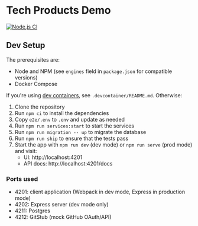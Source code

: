 # Tech Products Demo

[![Node.js CI](https://github.com/CodeYourFuture/tech-products-demo/workflows/Node.js%20CI/badge.svg)](https://github.com/CodeYourFuture/tech-products-demo/actions)

## Dev Setup

The prerequisites are:

- Node and NPM (see `engines` field in `package.json` for compatible versions)
- Docker Compose

If you're using [dev containers], see `.devcontainer/README.md`. Otherwise:

1. Clone the repository
2. Run `npm ci` to install the dependencies
3. Copy `e2e/.env` to `.env` and update as needed
4. Run `npm run services:start` to start the services
5. Run `npm run migration -- up` to migrate the database
6. Run `npm run ship` to ensure that the tests pass
7. Start the app with `npm run dev` (dev mode) or `npm run serve` (prod mode) and visit:
   - UI: http://localhost:4201
   - API docs: http://localhost:4201/docs

### Ports used

- 4201: client application (Webpack in dev mode, Express in production mode)
- 4202: Express server (dev mode only)
- 4211: Postgres
- 4212: GitStub (mock GitHub OAuth/API)

[dev containers]: https://code.visualstudio.com/docs/devcontainers/containers
